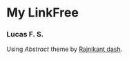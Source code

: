 # My LinkFree

### Lucas F. S.



Using *Abstract* theme by [Rajnikant dash](http://github.com/Rajni2002/ "Rajni2002").
